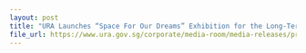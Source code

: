 ```yaml
---
layout: post
title: "URA Launches “Space For Our Dreams” Exhibition for the Long-Term Plan Review"
file_url: https://www.ura.gov.sg/corporate/media-room/media-releases/pr22-25
---
```

